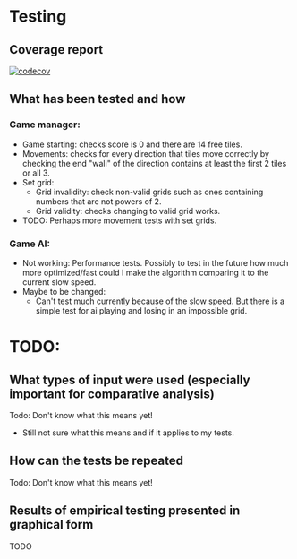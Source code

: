 # Testing
## Coverage report
[![codecov](https://codecov.io/gh/Eoyie/algolabra/graph/badge.svg?token=8VRGDBTIUH)](https://codecov.io/gh/Eoyie/algolabra)

## What has been tested and how
### Game manager:
- Game starting: checks score is 0 and there are 14 free tiles.
- Movements: checks for every direction that tiles move correctly by checking the end "wall" of the direction contains at least the first 2 tiles or all 3.
- Set grid:
  - Grid invalidity: check non-valid grids such as ones containing numbers that are not powers of 2.
  - Grid validity: checks changing to valid grid works.
- TODO: Perhaps more movement tests with set grids.
### Game AI:
- Not working: Performance tests. Possibly to test in the future how much more optimized/fast could I make the algorithm comparing it to the current slow speed.
- Maybe to be changed:
  - Can't test much currently because of the slow speed. But there is a simple test for ai playing and losing in an impossible grid.

# TODO:
## What types of input were used (especially important for comparative analysis)
Todo: Don't know what this means yet!
- Still not sure what this means and if it applies to my tests.

## How can the tests be repeated
Todo: Don't know what this means yet!

## Results of empirical testing presented in graphical form
TODO
